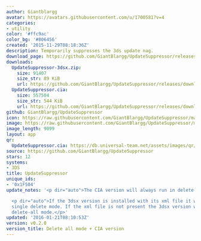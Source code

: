 ```yaml
---
author: Giantblargg
avatar: https://avatars.githubusercontent.com/u/1700581?v=4
categories:
- utility
color: '#ffc9ac'
color_bg: '#806456'
created: '2015-11-29T08:18:36Z'
description: Temporarily suppresses the 3ds update nag.
download_page: https://github.com/GiantBlargg/UpdateSuppressor/releases
downloads:
  UpdateSuppressor-3dsx.zip:
    size: 91407
    size_str: 89 KiB
    url: https://github.com/GiantBlargg/UpdateSuppressor/releases/download/v0.2.0/UpdateSuppressor-3dsx.zip
  UpdateSuppressor.cia:
    size: 557504
    size_str: 544 KiB
    url: https://github.com/GiantBlargg/UpdateSuppressor/releases/download/v0.2.0/UpdateSuppressor.cia
github: GiantBlargg/UpdateSuppressor
icon: https://raw.githubusercontent.com/GiantBlargg/UpdateSuppressor/master/icon.png
image: https://raw.githubusercontent.com/GiantBlargg/UpdateSuppressor/master/banner.png
image_length: 9099
layout: app
qr:
  UpdateSuppressor.cia: https://db.universal-team.net/assets/images/qr/updatesuppressor-cia.png
source: https://github.com/GiantBlargg/UpdateSuppressor
stars: 12
systems:
- 3DS
title: UpdateSuppressor
unique_ids:
- '0x1F504'
update_notes: '<p dir="auto">The CIA version will always run in delete-all mode.</p>

  <p dir="auto">If the 3dsx version is installed with its xml file it will run in
  single delete mode. If the xml file is not present the 3dsx version will run in
  delete-all mode.</p>'
updated: '2016-01-21T08:10:53Z'
version: v0.2.0
version_title: Delete all mode + CIA version
---
```

